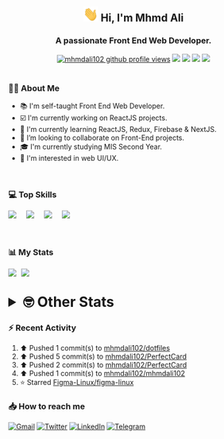 <h2 align="center"><img src="./Hi.gif" width="30px" height="30px"> Hi, I'm Mhmd Ali</h2>

<h3 align="center">A passionate Front End Web Developer.</h3>

<div align="center">
  <a href="#"><img src="https://komarev.com/ghpvc/?username=mhmdali102&style=for-the-badge&logo=" alt="mhmdali102 github profile views" /></a>
  <a href="https://www.linux.org"><img src="https://img.shields.io/badge/OS-Linux-e06c75?style=for-the-badge&logo=linux" /></a>
	<a href="https://archlinux.org"><img src="https://img.shields.io/badge/DISTRO-Arch-56b6c2?style=for-the-badge&logo=arch-linux" /></a>
	<a href="https://dwm.suckless.org"><img src="https://img.shields.io/badge/WM-DWM-005577?style=for-the-badge&logo=dwm" /></a>
	<a href="https://neovim.io"><img src="https://img.shields.io/badge/IDE-Neovim-98c379?style=for-the-badge&logo=neovim" /></a>
</div>

<br>

### :man_technologist: About Me

- :books: I'm self-taught Front End Web Developer.
- :ballot_box_with_check: I'm currently working on ReactJS projects.
- :dart: I'm currently learning ReactJS, Redux, Firebase & NextJS.
- :eyes: I’m looking to collaborate on Front-End projects.
- :mortar_board: I'm currently studying MIS Second Year.
- :art: I'm interested in web UI/UX.

<br>

### :computer: Top Skills

<div style="display:flex;">
<img width ='36px' src ='https://raw.githubusercontent.com/rahulbanerjee26/githubAboutMeGenerator/main/icons/html.svg' />
<img width ='36px' src ='https://raw.githubusercontent.com/rahulbanerjee26/githubAboutMeGenerator/main/icons/css.svg' />
<img width ='36px' src ='https://raw.githubusercontent.com/rahulbanerjee26/githubAboutMeGenerator/main/icons/javascript.svg' />
<img width ='36px' src ='https://raw.githubusercontent.com/rahulbanerjee26/githubAboutMeGenerator/main/icons/reactjs.svg' />
</div>

<br>
<br>

### :bar_chart: My Stats

<img src="https://github-readme-stats.vercel.app/api?username=mhmdali102&show_icons=true&locale=en" width="49%" /><span style="display:inline-block;width:2%"></span><img src="https://github-readme-streak-stats.herokuapp.com/?user=mhmdali102&" width="49%" />

<br>

<details>
<summary style="font-size: 1.75rem; font-weight: bold;"><strong style="font-size: 1.75rem; font-weight: bold;"> 🤓 Other Stats </strong></summary>
<br>

<!--START_SECTION:waka-->
![Lines of code](https://img.shields.io/badge/From%20Hello%20World%20I%27ve%20Written-214%20Thousand%20lines%20of%20code-blue)

**🐱 My GitHub Data** 

> 🏆 512 Contributions in the Year 2022
 > 
> 📦 277.9 kB Used in GitHub's Storage 
 > 
> 💼 Opted to Hire
 > 
> 📜 18 Public Repositories 
 > 
> 🔑 6 Private Repositories  
 > 
**I'm a Night 🦉** 

```text
🌞 Morning    61 commits     ██░░░░░░░░░░░░░░░░░░░░░░░   7.91% 
🌆 Daytime    181 commits    █████░░░░░░░░░░░░░░░░░░░░   23.48% 
🌃 Evening    341 commits    ███████████░░░░░░░░░░░░░░   44.23% 
🌙 Night      188 commits    ██████░░░░░░░░░░░░░░░░░░░   24.38%

```
📅 **I'm Most Productive on Monday** 

```text
Monday       150 commits    ████░░░░░░░░░░░░░░░░░░░░░   19.46% 
Tuesday      99 commits     ███░░░░░░░░░░░░░░░░░░░░░░   12.84% 
Wednesday    103 commits    ███░░░░░░░░░░░░░░░░░░░░░░   13.36% 
Thursday     76 commits     ██░░░░░░░░░░░░░░░░░░░░░░░   9.86% 
Friday       92 commits     ███░░░░░░░░░░░░░░░░░░░░░░   11.93% 
Saturday     120 commits    ████░░░░░░░░░░░░░░░░░░░░░   15.56% 
Sunday       131 commits    ████░░░░░░░░░░░░░░░░░░░░░   16.99%

```


📊 **This Week I Spent My Time On** 

```text
⌚︎ Time Zone: Asia/Beirut

💬 Programming Languages: 
JavaScript               20 hrs 30 mins      █████████████████░░░░░░░░   70.79% 
Lua                      3 hrs 20 mins       ███░░░░░░░░░░░░░░░░░░░░░░   11.53% 
Other                    59 mins             ░░░░░░░░░░░░░░░░░░░░░░░░░   3.44% 
Markdown                 54 mins             ░░░░░░░░░░░░░░░░░░░░░░░░░   3.14% 
CSS                      46 mins             ░░░░░░░░░░░░░░░░░░░░░░░░░   2.65%

🔥 Editors: 
Neovim                   28 hrs 58 mins      █████████████████████████   100.0%

🐱‍💻 Projects: 
perfect-card             15 hrs 23 mins      █████████████░░░░░░░░░░░░   53.11% 
mhmdali102               5 hrs 38 mins       ████░░░░░░░░░░░░░░░░░░░░░   19.48% 
PerfectCard              4 hrs 57 mins       ████░░░░░░░░░░░░░░░░░░░░░   17.12% 
xerolinux.xyz            2 hrs 23 mins       ██░░░░░░░░░░░░░░░░░░░░░░░   8.23% 
NextJS                   15 mins             ░░░░░░░░░░░░░░░░░░░░░░░░░   0.88%

💻 Operating System: 
Linux                    28 hrs 58 mins      █████████████████████████   100.0%

```

**I Mostly Code in JavaScript** 

```text
JavaScript               12 repos            ██████████████░░░░░░░░░░░   57.14% 
Python                   3 repos             ███░░░░░░░░░░░░░░░░░░░░░░   14.29% 
HTML                     1 repo              █░░░░░░░░░░░░░░░░░░░░░░░░   4.76% 
PHP                      1 repo              █░░░░░░░░░░░░░░░░░░░░░░░░   4.76% 
CSS                      1 repo              █░░░░░░░░░░░░░░░░░░░░░░░░   4.76%

```



 Last Updated on 17/07/2022 18:44:44 UTC
<!--END_SECTION:waka-->

</details>

### :zap: Recent Activity

<!--RECENT_ACTIVITY:start-->
1. ⬆️ Pushed 1 commit(s) to [mhmdali102/dotfiles](https://github.com/mhmdali102/dotfiles)
2. ⬆️ Pushed 5 commit(s) to [mhmdali102/PerfectCard](https://github.com/mhmdali102/PerfectCard)
3. ⬆️ Pushed 2 commit(s) to [mhmdali102/PerfectCard](https://github.com/mhmdali102/PerfectCard)
4. ⬆️ Pushed 1 commit(s) to [mhmdali102/mhmdali102](https://github.com/mhmdali102/mhmdali102)
5. ⭐ Starred [Figma-Linux/figma-linux](https://github.com/Figma-Linux/figma-linux)
<!--RECENT_ACTIVITY:end-->

### :inbox_tray: How to reach me

[![Gmail](https://img.shields.io/badge/Gmail-D14836?style=for-the-badge&logo=gmail&logoColor=white)](mailto:mhmdalihsen102@gmail.com)
[![Twitter](https://img.shields.io/badge/Twitter-1DA1F2?style=for-the-badge&logo=twitter&logoColor=white)](https://twitter.com/MhmdAliHsen)
[![LinkedIn](https://img.shields.io/badge/LinkedIn-0077B5?style=for-the-badge&logo=linkedin&logoColor=white)](https://www.linkedin.com/in/mhmd-ali-hsen-66b0671b7/)
[![Telegram](https://img.shields.io/badge/Telegram-2CA5E0?style=for-the-badge&logo=telegram&logoColor=white&bgColor=black)](https://t.me/mhmdalihsen)

